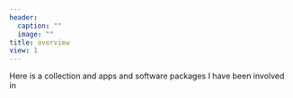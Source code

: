 ```yaml
---
header:
  caption: ""
  image: ""
title: overview
view: 1
---
```


Here is a collection and apps and software packages I have been involved in